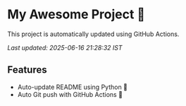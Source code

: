 # My Awesome Project 🚀

This project is automatically updated using GitHub Actions.

_Last updated: 2025-06-16 21:28:32 IST_

## Features
- Auto-update README using Python 🐍
- Auto Git push with GitHub Actions 🤖
